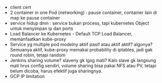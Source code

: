 - client cert
- 2 container in one Pod (networking) : pause container, container lain di map ke pause container
- service hidup dmn : service bukan process, tapi kubernetes Object untuk menyimpan ip dan ports
- Load Balancer ke Kubernetes - Default TCP Load Balancer, memanfaatkan kube-proxy
- Service yg multiple pod modelny aktif pasif atau aktif aktif? algonya? Semuanya aktif, kube-proxy memakai probability di iptables, jadi gak round robin, tetapi random
- Jenkins sharing volume? slaveny gk lgsg mati? Kalo slave gk langsung mati hrus config sendiri, volume sharing bisa pakai NFS atau PV, tetapi belum dicoba, harus efektif juga sharingnya.
- GCP IP limitation

